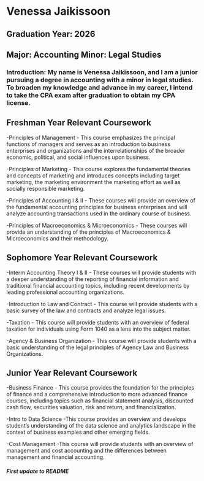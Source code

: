 # Venessa Jaikissoon
## Graduation Year: 2026
## Major: Accounting  Minor: Legal Studies 
### Introduction:  My name is Venessa Jaikissoon, and I am a junior pursuing a degree in accounting with a minor in legal studies. To broaden my knowledge and advance in my career, I intend to take the CPA exam after graduation to obtain my CPA license. 

## Freshman Year Relevant Coursework
  -Principles of Management - This course emphasizes the principal functions of managers and serves as an introduction to business enterprises and organizations and the interrelationships of the broader economic, political, and social influences upon business.
  
  -Principles of Marketing - This course explores the fundamental theories and concepts of marketing and introduces concepts including target marketing, the marketing environment the marketing effort as well as socially responsible marketing. 
  
  -Principles of Accounting I & II - These courses will provide an overview of the fundamental accounting principles for business enterprises and will  analyze accounting transactions used in the ordinary course of business. 
  
  -Principles of Macroeconomics & Microeconomics -  These courses will provide an understanding of the principles of Macroeconomics & Microeconomics and their methodology. 
 
## Sophomore Year Relevant Coursework

  -Interm Accounting Theory I & II - These courses will provide students with a deeper understanding of the reporting of financial information and traditional financial accounting topics, including recent developments by leading professional accounting organizations.
  
  -Introduction to Law and Contract - This course will provide students with a basic survey of the law and contracts and analyze legal issues. 
  
  -Taxation - This course will provide students with an overview of federal taxation for individuals using Form 1040 as a lens into the subject matter. 

  -Agency & Business Organization - This course will provide students with a basic understanding of the legal principles of Agency Law and Business Organizations. 

## Junior Year Relevant Coursework 

  -Business Finance - This course provides the foundation for the principles of finance and a comprehensive introduction to more advanced finance courses, including topics such as financial statement analysis, discounted cash flow, securities valuation, risk and return, and financialization. 
  
  -Intro to Data Science -This course provides an overview and develops student’s understanding of the data science and analytics landscape in the context of business examples and other emerging fields. 
  
  -Cost Management -This course will provide students with an overview of management and cost accounting and the differences between management and financial accounting. 

  
##### First update to README
